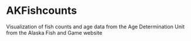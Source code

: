 # AKFishcounts
Visualization of fish counts and age data from the Age Determination Unit from the Alaska Fish and Game website

